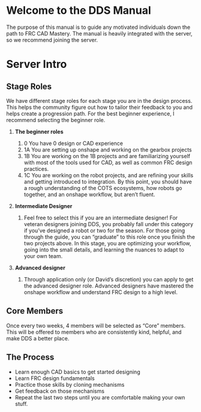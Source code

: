 # Welcome to the DDS Manual

The purpose of this manual is to guide any motivated individuals down the path to FRC CAD Mastery. The manual is heavily integrated with the server, so we recommend joining the server.

# Server Intro
## Stage Roles
We have different stage roles for each stage you are in the design process. This helps the community figure out how to tailor their feedback to you and helps create a progression path. For the best beginner experience, I recommend selecting the beginner role. 

1. **The beginner roles**

    1. 0 You have 0 design or CAD experience
    2. 1A You are setting up onshape and working on the gearbox projects
    3. 1B You are working on the 1B projects and are familiarizing yourself with most of the tools used for CAD, as well as common FRC design practices.
    4. 1C You are working on the robot projects, and are refining your skills and getting introduced to integration.
By this point, you should have a rough understanding of the COTS ecosystems, how robots go together, and an onshape workflow, but aren’t fluent.

2. **Intermediate Designer**

    1. Feel free to select this if you are an intermediate designer! For veteran designers joining DDS, you probably fall under this category if you’ve designed a robot or two for the season. For those going through the guide, you can “graduate” to this role once you finish the two projects above. In this stage, you are optimizing your workflow, going into the small details, and learning the nuances to adapt to your own team.

3. **Advanced designer**

    1. Through application only (or David’s discretion) you can apply to get the advanced designer role. Advanced designers have mastered the onshape workflow and understand FRC design to a high level. 

## Core Members
Once every two weeks, 4 members will be selected as “Core” members. This will be offered to members who are consistently kind, helpful, and make DDS a better place. 

## The Process
- Learn enough CAD basics to get started designing
- Learn FRC design fundamentals
- Practice those skills by cloning mechanisms
- Get feedback on those mechanisms
- Repeat the last two steps until you are comfortable making your own stuff.